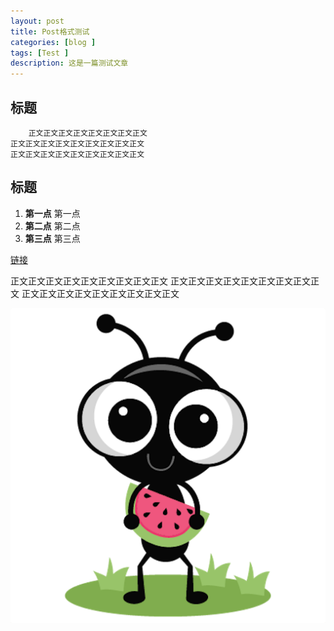 ```yaml
---
layout: post
title: Post格式测试
categories: [blog ]
tags: [Test ]
description: 这是一篇测试文章
---
```


## 标题

```
    正文正文正文正文正文正文正文正文
正文正文正文正文正文正文正文正文正文
正文正文正文正文正文正文正文正文正文
```
## 标题

1. **第一点** 第一点
2. **第二点** 第二点
3. **第三点** 第三点

[链接](http://luocangli.github.io)

正文正文正文正文正文正文正文正文正文
正文正文正文正文正文正文正文正文正文
正文正文正文正文正文正文正文正文正文

![Desktop View](/assets/img/favicons/android-chrome-512x512.png)